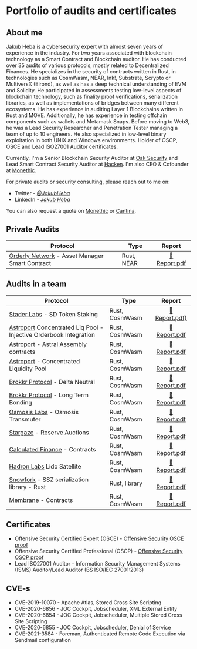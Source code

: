 # Portfolio of audits and certificates

## About me

Jakub Heba is a cybersecurity expert with almost seven years of experience in the industry. For two years associated with blockchain technology as a Smart Contract and Blockchain auditor. He has conducted over 35 audits of various protocols, mostly related to Decentralized Finances. He specializes in the security of contracts written in Rust, in technologies such as CosmWasm, NEAR, Ink!, Substrate, Scrypto or MultiversX (Elrond), as well as has a deep technical understanding of EVM and Solidity. He participated in assessments testing low-level aspects of blockchain technology, such as finality proof verifications, serialization libraries, as well as implementations of bridges between many different ecosystems. He has experience in auditing Layer 1 Blockchains written in Rust and MOVE. Additionally, he has experience in testing offchain components such as wallets and Metamask Snaps. Before moving to Web3, he was a Lead Security Researcher and Penetration Tester managing a team of up to 10 engineers. He also specialized in low-level binary exploitation in both UNIX and Windows environments. Holder of OSCP, OSCE and Lead ISO27001 Auditor certificates.

Currently, I'm a Senior Blockchain Security Auditor at [Oak Security](https://oaksecurity.io/) and Lead Smart Contract Security Auditor at [Hacken](https://hacken.io). I'm also CEO & Cofounder at [Monethic](https://monethic.io).

For private audits or security consulting, please reach out to me on:
- Twitter - [*@JakubHeba*](https://twitter.com/JakubHeba) 
- LinkedIn - [*Jakub Heba*](https://www.linkedin.com/in/jakub-heba-b9987315b)
  
You can also request a quote on [Monethic](https://monethic.io) or [Cantina](https://cantina.xyz/u/jakubheba).

## Private Audits

| Protocol | Type | Report |
| - | - | :-: |
| [Orderly Network](https://orderly.network) - Asset Manager Smart Contract  | Rust, NEAR | [📄 Report.pdf](https://github.com/OrderlyNetwork/Audits/blob/main/Independent%20Researcher_09_2023.pdf) |


## Audits in a team

| Protocol | Type | Report |
| - | - | :-: |
| [Stader Labs](https://www.staderlabs.com) - SD Token Staking  | Rust, CosmWasm | [📄 Report.pdf)](https://github.com/HalbornSecurity/PublicReports/blob/master/CosmWasm%20Smart%20Contract%20Audits/Stader_Labs_SD_Token_Staking_Contracts_CosmWasm_Smart_Contract_Security_Audit_Report_Halborn_Final.pdf) |
| [Astroport](https://astroport.fi/en) Concentrated Liq Pool - Injective Orderbook Integration  | Rust, CosmWasm | [📄 Report.pdf](https://github.com/oak-security/audit-reports/blob/master/Astroport/2023-07-13%20Audit%20Report%20-%20Astroport%20Concentrated%20Liquidity%20Pool%20with%20Injective%20Orderbook%20Integration%20v1.0.pdf) |
| [Astroport](https://astroport.fi/en) - Astral Assembly contracts  | Rust, CosmWasm | [📄 Report.pdf](https://github.com/HalbornSecurity/PublicReports/blob/master/CosmWasm%20Smart%20Contract%20Audits/Astroport_fi_Astral_Assembly_CosmWasm_Smart_Contract_Security_Audit_Report_Halborn_Final.pdf) |
| [Astroport](https://astroport.fi/en) - Concentrated Liquidity Pool  | Rust, CosmWasm | [📄 Report.pdf](https://github.com/oak-security/audit-reports/blob/master/Astroport/2023-03-16%20Audit%20Report%20-%20Astroport%20Concentrated%20Liquidity%20Pool%20v1.0.pdf) |
| [Brokkr Protocol](https://brokkr.finance) - Delta Neutral | Rust, CosmWasm | [📄 Report.pdf](https://github.com/HalbornSecurity/PublicReports/blob/master/CosmWasm%20Smart%20Contract%20Audits/Brokkr_Protocol_Delta_Neutral_CosmWasm_Smart_Contract_Security_Audit_Report_Halborn_Final.pdf) |
| [Brokkr Protocol](https://brokkr.finance) - Long Term Bonding  | Rust, CosmWasm | [📄 Report.pdf](https://github.com/HalbornSecurity/PublicReports/blob/master/CosmWasm%20Smart%20Contract%20Audits/Brokkr_Protocol_Long_Term_Bonding_CosmWasm_Smart_Contract_Security_Audit_Report_Halborn_Final.pdf) |
| [Osmosis Labs](https://osmosis.zone/) - Osmosis Transmuter  | Rust, CosmWasm | [📄 Report.pdf](https://github.com/oak-security/audit-reports/blob/master/Osmosis%20Labs/2023-10-09%20Audit%20Report%20-%20Osmosis%20Transmuter%20v1.0.pdf) |
| [Stargaze](https://www.stargaze.zone/) - Reserve Auctions | Rust, CosmWasm | [📄 Report.pdf](https://github.com/oak-security/audit-reports/blob/master/Stargaze/2023-06-20%20Audit%20Report%20-%20Stargaze%20Reserve%20Auctions%20v1.0.pdf) |
| [Calculated Finance](https://calculated.fi/) - Contracts  | Rust, CosmWasm | [📄 Report.pdf](https://github.com/oak-security/audit-reports/blob/master/Calculated%20Finance/2023-05-23%20Audit%20Report%20-%20Calculated%20Finance%20v1.1.pdf) |
| [Hadron Labs](https://hadronlabs.org/) Lido Satellite | Rust, CosmWasm | [📄 Report.pdf](https://github.com/oak-security/audit-reports/blob/master/Hadron%20Labs/2023-07-29%20Audit%20Report%20-%20Hadron%20Labs%20Lido%20Satellite%20v1.0.pdf) |
| [Snowfork](https://snowfork.com/) - SSZ serialization library - Rust  | Rust, library | [📄 Report.pdf](https://github.com/oak-security/audit-reports/blob/master/ssz-rs/2023-09-28%20Audit%20Report%20-%20ssz-rs%20v1.0.pdf) |
| [Membrane](https://www.membrane.fi/) - Contracts | Rust, CosmWasm | [📄 Report.pdf](https://github.com/oak-security/audit-reports/blob/master/Membrane/2023-06-15%20Audit%20Report%20-%20Membrane%20v1.0.pdf) |

## Certificates

- Offensive Security Certified Expert (OSCE) - [Offensive Security OSCE proof](https://www.credly.com/badges/03c84c49-f2d6-47b9-9aaf-ff6248d49f28?source=linked_in_profile)
- Offensive Security Certified Professional (OSCP) - [Offensive Security OSCP proof](https://www.credly.com/badges/bc74ee74-7934-4398-a4c8-5c76598d63ac)
- Lead ISO27001 Auditor - Information Security Management Systems (ISMS) Auditor/Lead Auditor (BS ISO/IEC 27001:2013)

## CVE-s

- CVE-2019-10070 - Apache Atlas, Stored Cross Site Scripting
- CVE-2020-6856 - JOC Cockpit, Jobscheduler, XML External Entity
- CVE-2020-6854 - JOC Cockpit, Jobscheduler, Multiple Stored Cross Site Scripting
- CVE-2020-6855 - JOC Cockpit, Jobscheduler, Denial of Service
- CVE-2021-3584 - Foreman, Authenticated Remote Code Execution via Sendmail configuration

